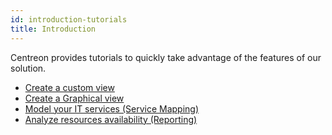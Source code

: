 ```yaml
---
id: introduction-tutorials
title: Introduction
---
```


Centreon provides tutorials to quickly take advantage of the features of our solution.

* [Create a custom view](create-custom-view.html)
* [Create a Graphical view](create-graphical-view.html)
* [Model your IT services (Service Mapping)](model-it-services.html)
* [Analyze resources availability (Reporting)](analyze-resources-availability.html)